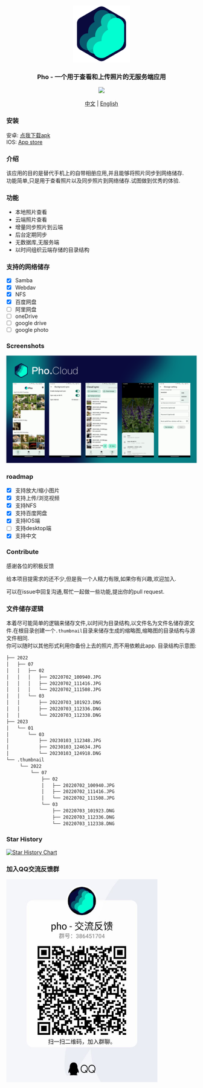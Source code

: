 <br/><br/><p align="center">
<img src="assets/icon/pho_icon.png" width="150">
</p>
<h3 align="center">
Pho - 一个用于查看和上传照片的无服务端应用
</h3>
<p align="center">
  <img src="https://github.com/fregie/pho/actions/workflows/go_test.yml/badge.svg">
</p>
<p align="center">
  <a href="README.md">中文</a> | <a href="README_EN.md">English</a>
</p>

### 安装
安卓: [点我下载apk](https://github.com/fregie/pho/releases)  
IOS: [App store](https://apps.apple.com/cn/app/pho-%E5%90%8C%E6%AD%A5%E7%85%A7%E7%89%87%E5%88%B0nas-%E7%BD%91%E7%9B%98/id6451428709)

### 介绍
该应用的目的是替代手机上的自带相册应用,并且能够将照片同步到网络储存.  
功能简单,只是用于查看照片以及同步照片到网络储存.试图做到优秀的体验.

### 功能
* 本地照片查看
* 云端照片查看
* 增量同步照片到云端
* 后台定期同步
* 无数据库,无服务端
* 以时间组织云端存储的目录结构

### 支持的网络储存
- [x] Samba
- [x] Webdav
- [x] NFS
- [x] 百度网盘
- [ ] 阿里网盘
- [ ] oneDrive
- [ ] google drive
- [ ] google photo

### Screenshots
<p align="left">
<img src="assets/screenshot/Screenshots.png" >
</p>

### roadmap
- [x] 支持放大/缩小图片
- [x] 支持上传/浏览视频
- [x] 支持NFS
- [x] 支持百度网盘
- [x] 支持IOS端
- [ ] 支持desktop端
- [x] 支持中文

### Contribute
感谢各位的积极反馈

给本项目提需求的还不少,但是我一个人精力有限,如果你有兴趣,欢迎加入.

可以在issue中回复沟通,帮忙一起做一些功能,提出你的pull request.

### 文件储存逻辑
本着尽可能简单的逻辑来储存文件,以时间为目录结构,以文件名为文件名储存源文件.在根目录创建一个`.thumbnail`目录来储存生成的缩略图,缩略图的目录结构与源文件相同.  
你可以随时以其他形式利用你备份上去的照片,而不用依赖此app.
目录结构示意图:
```bash
├── 2022
│   ├── 07
│   │   ├── 02
│   │   │   ├── 20220702_100940.JPG
│   │   │   ├── 20220702_111416.JPG
│   │   │   └── 20220702_111508.JPG
│   │   └── 03
│   │       ├── 20220703_101923.DNG
│   │       ├── 20220703_112336.DNG
│   │       └── 20220703_112338.DNG
├── 2023
│   └── 01
│       └── 03
│           ├── 20230103_112348.JPG
│           ├── 20230103_124634.JPG
│           └── 20230103_124918.DNG
└── .thumbnail
     └── 2022
         └── 07
             ├── 02
             │   ├── 20220702_100940.JPG
             │   ├── 20220702_111416.JPG
             │   └── 20220702_111508.JPG
             └── 03
                 ├── 20220703_101923.DNG
                 ├── 20220703_112336.DNG
                 └── 20220703_112338.DNG
```


### Star History

[![Star History Chart](https://api.star-history.com/svg?repos=fregie/pho&type=Date)](https://star-history.com/#fregie/pho&Date)

### 加入QQ交流反馈群
<img src="assets/pho-qq-group.jpg" width="400">
